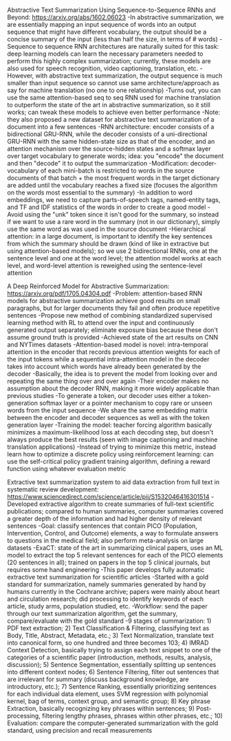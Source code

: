 Abstractive Text Summarization Using Sequence-to-Sequence RNNs and Beyond: https://arxiv.org/abs/1602.06023
-In abstractive summarization, we are essentially mapping an input sequence of words into an output sequence that might have different vocabulary, the output should be a concise summary of the input (less than half the size, in terms of # words)
-Sequence to sequence RNN architectures are naturally suited for this task: deep learning models can learn the necessary parameters needed to perform this highly complex summarization; currently, these models are also used for speech recognition, video captioning, translation, etc.
-However, with abstractive text summarization, the output sequence is much smaller than input sequence so cannot use same architecture/approach as say for machine translation (no one to one relationship)
-Turns out, you can use the same attention-based seq to seq RNN used for machine translation to outperform the state of the art in abstractive summarization, so it still works; can tweak these models to achieve even better performance
-Note: they also proposed a new dataset for abstractive text summarization of a document into a few sentences
-RNN architecture: encoder consists of a bidirectional GRU-RNN, while the decoder consists of a uni-directional GRU-RNN with the same hidden-state size as that of the encoder, and an attention mechanism over the source-hidden states and a softmax layer over target vocabulary to generate words; idea: you "encode" the document and then "decode" it to output the summarization
-Modification: decoder-vocabulary of each mini-batch is restricted to words in the source documents of that batch + the most frequent words in the target dictionary are added until the vocabulary reaches a fixed size (focuses the algorithm on the words most essential to the summary)
-In addition to word embeddings, we need to capture parts-of-speech tags, named-entity tags, and TF and IDF statistics of the words in order to create a good model
-Avoid using the "unk" token since it isn't good for the summary, so instead if we want to use a rare word in the summary (not in our dictionary), simply use the same word as was used in the source document
-Hierarchical attention: in a large document, is important to identify the key sentences from which the summary should be drawn (kind of like in extractive but using attention-based models); so we use 2 bidirectional RNNs, one at the sentence level and one at the word level; the attention model works at each level, and word-level attention is reweighed using the sentence-level attention

A Deep Reinforced Model for Abstractive Summarization: https://arxiv.org/pdf/1705.04304.pdf
-Problem: attention-based RNN models for abstractive summarization achieve good results on small paragraphs, but for larger documents they fail and often produce repetitive sentences
-Propose new method of combining standardized supervised learning method with RL to attend over the input and continuously generated output separately; eliminate exposure bias because these don't assume ground truth is provided
-Achieved state of the art results on CNN and NYTimes datasets
-Attention-based model is novel:  intra-temporal attention in the encoder that records previous attention weights for each of the input tokens while a sequential intra-attention model in the decoder takes into account which words have already been generated by the decoder
-Basically, the idea is to prevent the model from looking over and repeating the same thing over and over again
-Their encoder makes no assumption about the decoder RNN, making it more widely applicable than previous studies
-To generate a token, our decoder uses either a token-generation softmax layer or a pointer mechanism to copy rare or unseen words from the input sequence
-We share the same embedding matrix between the encoder and decoder sequences as well as with the token generation layer
-Training the model: teacher forcing algorithm basically minimizes a maximum-likelihood loss at each decoding step, but doesn't always produce the best results (seen with image captioning and machine translation applications)
-Instead of trying to minimize this metric, instead learn how to optimize a discrete policy using reinforcement learning: can use the self-critical policy gradient training algorithm, defining a reward function using whatever evaluation metric

Extractive text summarization system to aid data extraction from full text in systematic review development: https://www.sciencedirect.com/science/article/pii/S1532046416301514
-Developed extractive algorithm to create summaries of full-text scientific publications; compared to human summaries, computer summaries covered a greater depth of the information and had higher density of relevant sentences
-Goal: classify sentences that contain PICO (Population, Intervention, Control, and Outcome) elements, a way to formulate answers to questions in the medical field; also perform meta-analysis on large datasets
-ExaCT: state of the art in summarizing clinical papers, uses an ML model to extract the top 5 relevant sentences for each of the PICO elements (20 sentences in all); trained on papers in the top 5 clinical journals, but requires some hand engineering
-This paper develops fully automatic extractive text summarization for scientific articles
-Started with a gold standard for summarization, namely summaries generated by hand by humans currently in the Cochrane archive; papers were mainly about heart and circulation research; did processing to identify keywords of each article, study arms, population studied, etc.
-Workflow: send the paper through our text summarization algorithm, get the summary, compare/evaluate with the gold standard
-9 stages of summarization: 1) PDF text extraction; 2) Text Classification & Filtering, classifying text as Body, Title, Abstract, Metadata, etc.; 3) Text Normalization, translate text into canonical form, so one hundred and three becomes 103; 4) IMRAD Context Detection, basically trying to assign each text snippet to one of the categories of a scientific paper (introduction, methods, results, analysis, discussion); 5) 
Sentence Segmentation, essentially splitting up sentences into different context nodes; 6) Sentence Filtering, filter out sentences that are irrelevant for summary (discuss background knowledge, are introductory, etc.); 7) Sentence Ranking, essentially prioritizing sentences for each individual data element, uses SVM regression with polynomial kernel, bag of terms, context group, and semantic group; 8) Key phrase Extraction, basically recognizing key phrases within sentences; 9) Post-processing, filtering lengthy phrases, phrases within other phrases, etc.; 10) Evaluation: compare the computer-generated summarization with the gold standard, using precision and recall measurements
